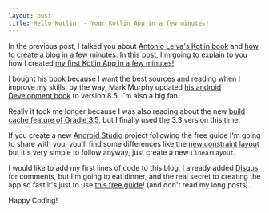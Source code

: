 ```yaml
---
layout: post
title: Hello Kotlin! - Your Kotlin App in a few minutes!
---
```


In the previous post, I talked you about [Antonio Leiva's Kotlin book](https://antonioleiva.com/kotlin-android-developers-book/) and [how to create a blog in a few minutes](https://albodelu.github.io/01-Hello-World/). In this post, I'm going to explain to you how I created [my first Kotlin App in a few minutes!](https://github.com/albodelu/first-project-kotlin)

I bought his book because I want the best sources and reading when I improve my skills, by the way, Mark Murphy updated [his android Development book](https://commonsware.com/blog/2017/04/17/busy-coders-guide-android-development-8.5-released.html) to version 8.5, I'm also a big fan.

Really it took me longer because I was also reading about the new [build cache feature of Gradle 3.5](https://blog.gradle.org/introducing-gradle-build-cache), but I finally used the 3.3 version this time.

If you create a new [Android Studio](https://developer.android.com/studio/index.html) project following the free guide I'm going to share with you, you'll find some differences like the [new constraint layout](https://codelabs.developers.google.com/codelabs/constraint-layout/index.html?index=..%2F..%2Findex#0) but it's very simple to follow anyway, just create a new ``LinearLayout``.

I would like to add my first lines of code to this blog, I already added [Disqus](https://disqus.com/) for comments, but I'm going to eat dinner, and the real secret to creating the app so fast it's just to use [this free guide](https://antonioleiva.com/free-guide/)! (and don't read my long posts).

Happy Coding!
